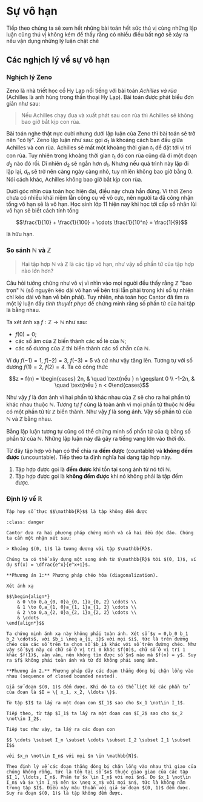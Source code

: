 # Sự vô hạn

Tiếp theo chúng ta sẽ xem hết những bài toán hết sức thú vị cùng những lập luận cũng thú vị không kém để thấy rằng có nhiều điều bất ngờ sẽ xảy ra nếu vận dụng những lý luận chặt chẽ

## Các nghịch lý về sự vô hạn

### Nghịch lý Zeno

Zeno là nhà triết học cổ Hy Lạp nổi tiếng với bài toán *Achilles và rùa* (Achilles là anh hùng trong thần thoại Hy Lạp). Bài toán được phát biểu đơn giản như sau: 

> Nếu Achilles chạy đua và xuất phát sau con rùa thì Achilles sẽ không bao giờ bắt kịp con rùa.

Bài toán nghe thật nực cười nhưng dưới lập luận của Zeno thì bài toán sẽ trở nên "có lý". Zeno lập luận như sau: gọi $d_1$ là khoảng cách ban đầu giữa Achilles và con rùa. Achilles sẽ mất một khoảng thời gian $t_1$ để đặt tới vị trí con rùa. Tuy nhiên trong khoảng thời gian $t_1$ đó con rùa cũng đã đi một đoạn $d_2$ nào đó rồi. Dĩ nhiên $d_2$ sẽ ngắn hơn $d_1$. Nhưng nếu quá trình này lặp đi lặp lại, $d_n$ sẽ trở nên càng ngày càng nhỏ, tuy nhiên không bao giờ bằng $0$. Nói cách khác, Achilles không bao giờ bắt kịp con rùa.

Dưới góc nhìn của toán học hiện đại, điều này chưa hẳn đúng. Vì thời Zeno chưa có nhiều khái niệm lẫn công cụ về vô cực, nên người ta đã công nhận tổng vô hạn sẽ là vô hạn. Học sinh lớp 11 hiện nay khi học tới cấp số nhân lùi vô hạn sẽ biết cách tính tổng 

$$\frac{1}{10} + \frac{1}{100} + \cdots \frac{1}{10^n} = \frac{1}{9}$$

là hữu hạn.

### So sánh $\mathbb{N}$ và $\mathbb{Z}$

> Hai tập hợp $\mathbb{N}$ và $\mathbb{Z}$ là các tập vô hạn, như vậy số phần tử của tập hợp nào lớn hơn?

Câu hỏi tưởng chừng như vô vị vì nhìn vào mọi người đều thấy rằng $\mathbb{Z}$ "bao trọn" $\mathbb{N}$ (số nguyên kéo dài vô hạn về bên trái lẫn phải trong khi số tự nhiên chỉ kéo dài vô hạn về bên phải). Tuy nhiên, nhà toán học Cantor đã tìm ra một lý luận đầy *tính thuyết phục* để chứng minh rằng số phần tử của hai tập là bằng nhau.

Ta xét ánh xạ $f: \mathbb{Z} \to \mathbb{N}$ như sau:

- $f(0) = 0$;
- các số âm của $\mathbb{Z}$ biến thành các số lẻ của $\mathbb{N}$;
- các số dương của $\mathbb{Z}$ thì biến thành các số chẵn của $\mathbb{N}$.

Ví dụ $f(-1) = 1$, $f(-2) = 3$, $f(-3) = 5$ và cứ như vậy tăng lên. Tương tự với số dương $f(1) = 2$, $f(2) = 4$. Ta có công thức

$$z = f(n) = \begin{cases} 2n, & \quad \text{nếu } n \geqslant 0 \\ -1-2n, & \quad \text{nếu } n < 0\end{cases}$$

Như vậy $f$ là đơn ánh vì hai phần tử khác nhau của $\mathbb{Z}$ sẽ cho ra hai phần tử khác nhau thuộc $\mathbb{N}$. Tương tự $f$ cũng là toàn ánh vì mọi phần tử thuộc $\mathbb{N}$ đều có một phần tử từ $\mathbb{Z}$ biến thành. Như vậy $f$ là song ánh. Vậy số phần tử của $\mathbb{N}$ và $\mathbb{Z}$ bằng nhau.

Bằng lập luận tương tự cũng có thể chứng minh số phần tử của $\mathbb{Q}$ bằng số phần tử của $\mathbb{N}$. Những lập luận này đã gây ra tiếng vang lớn vào thời đó.

Từ đây tập hợp vô hạn có thể chia ra **đếm được** (countable) và **không đếm được** (uncountable). Tiếp theo ta định nghĩa hai dạng tập hợp này.

1. Tập hợp được gọi là **đếm được** khi tồn tại song ánh từ nó tới $\mathbb{N}$.
2. Tập hợp được gọi là **không đếm được** khi nó không phải là tập đếm được.

### Định lý về $\mathbb{R}$

````{prf:theorem}
Tập hợp số thực $$\mathbb{R}$$ là tập không đếm được
````

```{admonition} **Chứng minh**
:class: danger

Cantor đưa ra hai phương pháp chứng minh và cả hai đều độc đáo. Chúng ta cần một nhận xét sau:

> Khoảng $(0, 1)$ là tương đương với tập $\mathbb{R}$.

Chúng ta có thể xây dựng một song ánh từ $\mathbb{R}$ tới $(0, 1)$, ví dụ $f(x) = \dfrac{e^x}{e^x+1}$.

**Phương án 1:** Phương pháp chéo hóa (diagonalization).

Xét ánh xạ

$$\begin{align*}
    & 0 \to 0,a_{0, 0}a_{0, 1}a_{0, 2} \cdots \\
    & 1 \to 0,a_{1, 0}a_{1, 1}a_{1, 2} \cdots \\
    & 2 \to 0,a_{2, 0}a_{2, 1}a_{2, 2} \cdots \\
    & \cdots
\end{align*}$$

Ta chứng minh ánh xạ này không phải toàn ánh. Xét số $y = 0,b_0 b_1 b_2 \cdots$, với $b_i \neq a_{i, i}$ với mọi $i$, tức là trên đường chéo của các số trên ta chọn số $b_i$ khác với số trên đường chéo. Như vậy số $y$ này có chữ số ở vị trí 0 khác $f(0)$, chữ số ở vị trí 1 khác $f(1)$, vân vân, nên không tìm được số $n$ nào mà $f(n) = y$. Suy ra $f$ không phải toàn ánh và từ đó không phải song ánh.

**Phương án 2.** Phương pháp dãy các đoạn thẳng đóng bị chặn lồng vào nhau (sequence of closed bounded nested).

Giả sử đoạn $(0, 1)$ đếm được. Khi đó ta có thể liệt kê các phần tử của đoạn là $I = \{ x_1, x_2, \ldots \}$.

Từ tập $I$ ta lấy ra một đoạn con $I_1$ sao cho $x_1 \not\in I_1$.

Tiếp theo, từ tập $I_1$ ta lấy ra một đoạn con $I_2$ sao cho $x_2 \not\in I_2$.

Tiếp tục như vậy, ta lấy ra các đoạn con

$$ \cdots \subset I_n \subset \cdots \subset I_2 \subset I_1 \subset I$$

với $x_n \not\in I_n$ với mọi $n \in \mathbb{N}$. 

Theo định lý về các đoạn thẳng đóng bị chặn lồng vào nhau thì giao của chúng không rỗng, tức là tồn tại số $x$ thuộc giao giao của các tập $I_1, \ldots, I_n$. Phần tử $x \in I_n$ với mọi $n$. Do $x_1 \not\in I_n$ và $x \in I_n$ nên $x \neq x_n$ với mọi $n$, tức là không nằm trong tập $I$. Điều này mâu thuẫn với giả sử đoạn $(0, 1)$ đếm được. Suy ra đoạn $(0, 1)$ là tập không đếm được.
```
